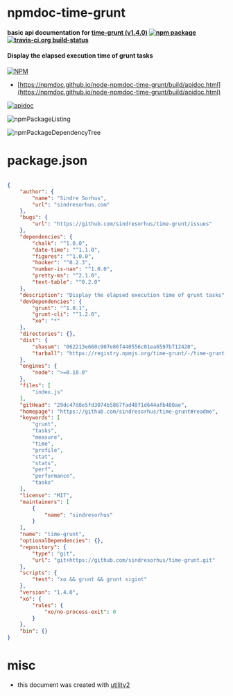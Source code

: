 # npmdoc-time-grunt

#### basic api documentation for  [time-grunt (v1.4.0)](https://github.com/sindresorhus/time-grunt#readme)  [![npm package](https://img.shields.io/npm/v/npmdoc-time-grunt.svg?style=flat-square)](https://www.npmjs.org/package/npmdoc-time-grunt) [![travis-ci.org build-status](https://api.travis-ci.org/npmdoc/node-npmdoc-time-grunt.svg)](https://travis-ci.org/npmdoc/node-npmdoc-time-grunt)

#### Display the elapsed execution time of grunt tasks

[![NPM](https://nodei.co/npm/time-grunt.png?downloads=true&downloadRank=true&stars=true)](https://www.npmjs.com/package/time-grunt)

- [https://npmdoc.github.io/node-npmdoc-time-grunt/build/apidoc.html](https://npmdoc.github.io/node-npmdoc-time-grunt/build/apidoc.html)

[![apidoc](https://npmdoc.github.io/node-npmdoc-time-grunt/build/screenCapture.buildCi.browser.%252Ftmp%252Fbuild%252Fapidoc.html.png)](https://npmdoc.github.io/node-npmdoc-time-grunt/build/apidoc.html)

![npmPackageListing](https://npmdoc.github.io/node-npmdoc-time-grunt/build/screenCapture.npmPackageListing.svg)

![npmPackageDependencyTree](https://npmdoc.github.io/node-npmdoc-time-grunt/build/screenCapture.npmPackageDependencyTree.svg)



# package.json

```json

{
    "author": {
        "name": "Sindre Sorhus",
        "url": "sindresorhus.com"
    },
    "bugs": {
        "url": "https://github.com/sindresorhus/time-grunt/issues"
    },
    "dependencies": {
        "chalk": "^1.0.0",
        "date-time": "^1.1.0",
        "figures": "^1.0.0",
        "hooker": "^0.2.3",
        "number-is-nan": "^1.0.0",
        "pretty-ms": "^2.1.0",
        "text-table": "^0.2.0"
    },
    "description": "Display the elapsed execution time of grunt tasks",
    "devDependencies": {
        "grunt": "^1.0.1",
        "grunt-cli": "^1.2.0",
        "xo": "*"
    },
    "directories": {},
    "dist": {
        "shasum": "062213e660c907e86f440556c01ea6597b712420",
        "tarball": "https://registry.npmjs.org/time-grunt/-/time-grunt-1.4.0.tgz"
    },
    "engines": {
        "node": ">=0.10.0"
    },
    "files": [
        "index.js"
    ],
    "gitHead": "29dc47d8e5fd3074b5867fad48f1d644afb480ae",
    "homepage": "https://github.com/sindresorhus/time-grunt#readme",
    "keywords": [
        "grunt",
        "tasks",
        "measure",
        "time",
        "profile",
        "stat",
        "stats",
        "perf",
        "performance",
        "tasks"
    ],
    "license": "MIT",
    "maintainers": [
        {
            "name": "sindresorhus"
        }
    ],
    "name": "time-grunt",
    "optionalDependencies": {},
    "repository": {
        "type": "git",
        "url": "git+https://github.com/sindresorhus/time-grunt.git"
    },
    "scripts": {
        "test": "xo && grunt && grunt sigint"
    },
    "version": "1.4.0",
    "xo": {
        "rules": {
            "xo/no-process-exit": 0
        }
    },
    "bin": {}
}
```



# misc
- this document was created with [utility2](https://github.com/kaizhu256/node-utility2)
